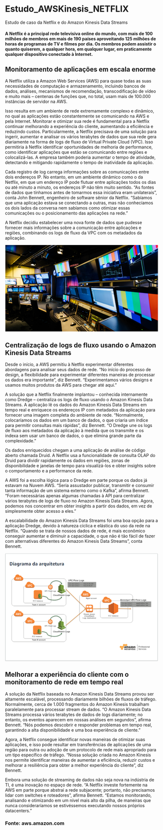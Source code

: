 # Estudo_AWSKinesis_NETFLIX
Estudo de caso da Netflix e do Amazon Kinesis Data Streams


<H4>A Netflix é a principal rede televisiva online do mundo, com mais de 100 milhões de membros em mais de 190 países aproveitando 125 milhões de horas de programas de TV e filmes por dia. Os membros podem assistir o quanto quiserem, a qualquer hora, em qualquer lugar, em praticamente qualquer dispositivo conectado à Internet.<BR>
  
  ## Monitoramento de aplicações em escala enorme
  
A Netflix utiliza a Amazon Web Services (AWS) para quase todas as suas necessidades de computação e armazenamento, incluindo bancos de dados, análises, mecanismos de recomendação, transcodificação de vídeo e muito mais – centenas de funções que, no total, usam mais de 100.000 instâncias de servidor na AWS.

Isso resulta em um ambiente de rede extremamente complexo e dinâmico, no qual as aplicações estão constantemente se comunicando na AWS e pela Internet. Monitorar e otimizar sua rede é fundamental para a Netflix continuar melhorando a experiência do cliente, aumentando a eficiência e reduzindo custos. Particularmente, a Netflix precisava de uma solução para ingerir, aumentar e analisar os vários terabytes de dados que sua rede gera diariamente na forma de logs de fluxo de Virtual Private Cloud (VPC). Isso permitiria à Netflix identificar oportunidades de melhoria de performance, como identificar aplicações que estão se comunicando entre regiões e colocalizá-las. A empresa também poderia aumentar o tempo de atividade, detectando e mitigando rapidamente o tempo de inatividade da aplicação.

Cada registro de log carrega informações sobre as comunicações entre dois endereços IP. No entanto, em um ambiente dinâmico como o da Netflix, em que um endereço IP pode flutuar entre aplicações todos os dias ou até minuto a minuto, os endereços IP não têm muito sentido. “As fontes de dados que tínhamos antes de tomarmos essa iniciativa eram unilaterais”, conta John Bennett, engenheiro de software sênior da Netflix. “Sabíamos que uma aplicação estava se conectando a outras, mas não conhecíamos os dois lados da conversa nem sabíamos como otimizar essas comunicações ou o posicionamento das aplicações na rede.”

A Netflix decidiu estabelecer uma nova fonte de dados que pudesse fornecer mais informações sobre a comunicação entre aplicações e regiões, combinando os logs de fluxo da VPC com os metadados da aplicação.


<div align="center">


![Painel](https://raw.githubusercontent.com/fernandozoomp/Estudo_AWSKinesis_NETFLIX/main/data/painel_netflix.png)

</div>


## Centralização de logs de fluxo usando o Amazon Kinesis Data Streams

Desde o início, a AWS permitiu à Netflix experimentar diferentes abordagens para analisar seus dados de rede. “No início do processo de design, a flexibilidade para experimentar diferentes maneiras de processar os dados era importante”, diz Bennett. “Experimentamos vários designs e usamos muitos produtos da AWS para chegar até aqui.”

A solução que a Netflix finalmente implantou – conhecida internamente como Dredge – centraliza os logs de fluxo usando o Amazon Kinesis Data Streams. A aplicação lê os dados do Amazon Kinesis Data Streams em tempo real e enriquece os endereços IP com metadados da aplicação para fornecer uma imagem completa do ambiente de rede. “Normalmente, colocaríamos os dados em um banco de dados, o que criaria um índice para permitir consultas mais rápidas”, diz Bennett. “O Dredge une os logs de fluxo aos metadados da aplicação à medida que os transmite e os indexa sem usar um banco de dados, o que elimina grande parte da complexidade.”

Os dados enriquecidos chegam a uma aplicação de análise de código aberto chamada Druid. A Netflix usa a funcionalidade de consulta OLAP do Druid para dividir rapidamente os dados em regiões, zonas de disponibilidade e janelas de tempo para visualizá-los e obter insights sobre o comportamento e a performance da rede.

A AWS foi a escolha lógica para o Dredge em parte porque os dados já estavam na Nuvem AWS. “Seria assustador publicar, transmitir e consumir tanta informação de um sistema externo como o Kafka”, afirma Bennett. “Foram necessárias apenas algumas chamadas à API para centralizar vários terabytes de logs de fluxo no Amazon Kinesis Data Streams. Agora, podemos nos concentrar em obter insights a partir dos dados, em vez de simplesmente obter acesso a eles.”

A escalabilidade do Amazon Kinesis Data Streams foi uma boa opção para a aplicação Dredge, devido à natureza cíclica e elástica do uso da rede na Netflix. “Quando se trata de nossos dados de rede, é mais econômico conseguir aumentar e diminuir a capacidade, o que não é tão fácil de fazer com alternativas diferentes do Amazon Kinesis Data Streams”, conta Bennett.

<div align="center">

![Arquitetura](https://raw.githubusercontent.com/fernandozoomp/Estudo_AWSKinesis_NETFLIX/main/data/arquitetura.png)

</div>

## Melhorar a experiência do cliente com o monitoramento de rede em tempo real

A solução da Netflix baseada no Amazon Kinesis Data Streams provou ser altamente escalável, processando diariamente bilhões de fluxos de tráfego. Normalmente, cerca de 1.000 fragmentos do Amazon Kinesis trabalham paralelamente para processar stream de dados. “O Amazon Kinesis Data Streams processa vários terabytes de dados de logs diariamente; no entanto, os eventos aparecem em nossas análises em segundos”, afirma Bennett. “Nós podemos descobrir e responder problemas em tempo real, garantindo a alta disponibilidade e uma boa experiência de cliente.”

Agora, a Netflix consegue identificar novas maneiras de otimizar suas aplicações, e isso pode resultar em transferências de aplicações de uma região para outra ou adoção de um protocolo de rede mais apropriado para um tipo específico de tráfego. “Nossa solução criada no Amazon Kinesis nos permite identificar maneiras de aumentar a eficiência, reduzir custos e melhorar a resiliência para obter a melhor experiência do cliente”, diz Bennett.

Embora uma solução de streaming de dados não seja nova na indústria de TI, é uma inovação no espaço de rede. “A Netflix investe fortemente na AWS em parte porque abstrai a rede subjacente; portanto, não precisamos lidar com switches e roteadores”, afirma Bennett. “Estamos monitorando, analisando e otimizando em um nível mais alto da pilha, de maneiras que nunca consideraríamos se estivéssemos executando nossos próprios datacenters.”

### Fonte: aws.amazon.com
